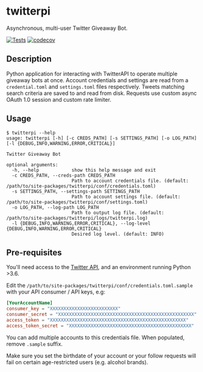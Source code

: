 # twitterpi
Asynchronous, multi-user Twitter Giveaway Bot.

[![Tests](https://github.com/misimpso/twitterpi/actions/workflows/test.yml/badge.svg)](https://github.com/misimpso/twitterpi/actions/workflows/test.yml)
[![codecov](https://codecov.io/gh/misimpso/twitterpi/branch/main/graph/badge.svg?token=0KKPHCSYTJ)](https://codecov.io/gh/misimpso/twitterpi)

## Description
Python application for interacting with TwitterAPI to operate multiple giveaway bots at once. Account credentials and settings are read from a `credential.toml` and `settings.toml` files respectively. Tweets matching search criteria are saved to and read from disk. Requests use custom async OAuth 1.0 session and custom rate limiter.

## Usage
``` shell
$ twitterpi --help
usage: twitterpi [-h] [-c CREDS_PATH] [-s SETTINGS_PATH] [-o LOG_PATH] [-l {DEBUG,INFO,WARNING,ERROR,CRITICAL}]

Twitter Giveaway Bot

optional arguments:
  -h, --help            show this help message and exit
  -c CREDS_PATH, --creds-path CREDS_PATH
                        Path to account credentials file. (default: /path/to/site-packages/twitterpi/conf/credentials.toml)
  -s SETTINGS_PATH, --settings-path SETTINGS_PATH
                        Path to account settings file. (default: /path/to/site-packages/twitterpi/conf/settings.toml)
  -o LOG_PATH, --log-path LOG_PATH
                        Path to output log file. (default: /path/to/site-packages/twitterpi/logs/twitterpi.log)
  -l {DEBUG,INFO,WARNING,ERROR,CRITICAL}, --log-level {DEBUG,INFO,WARNING,ERROR,CRITICAL}
                        Desired log level. (default: INFO)
```

## Pre-requisites
You'll need access to the [Twitter API](https://developer.twitter.com/en/products/twitter-api), and an environment running Python >3.6.

Edit the `/path/to/site-packages/twitterpi/conf/credentials.toml.sample` with your API consumer / API keys, e.g:
``` toml
[YourAccountName]
consumer_key = "XXXXXXXXXXXXXXXXXXXXXXXXX"
consumer_secret = "XXXXXXXXXXXXXXXXXXXXXXXXXXXXXXXXXXXXXXXXXXXXXXXXXX"
access_token = "XXXXXXXXXXXXXXXXXXXXXXXXXXXXXXXXXXXXXXXXXXXXXXXXXX"
access_token_secret = "XXXXXXXXXXXXXXXXXXXXXXXXXXXXXXXXXXXXXXXXXXXXX"
```
You can add multiple accounts to this credentials file. When populated, remove `.sample` suffix.

Make sure you set the birthdate of your account or your follow requests will fail on certain age-restricted users (e.g. alcohol brands).
